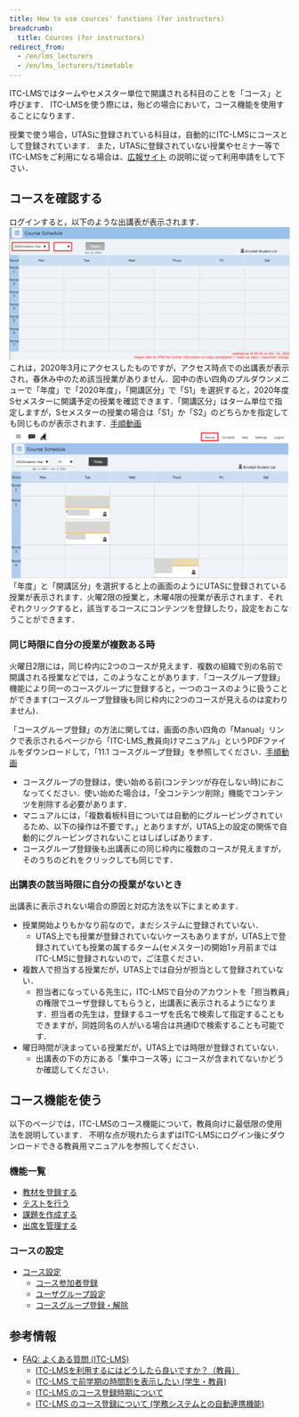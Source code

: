 ```yaml
---
title: How to use cources' functions (for instructors)
breadcrumb:
  title: Cources (for instructors)
redirect_from:
  - /en/lms_lecturers
  - /en/lms_lecturers/timetable
---
```


ITC-LMSではタームやセメスター単位で開講される科目のことを「コース」と呼びます．
ITC-LMSを使う際には，殆どの場合において，コース機能を使用することになります．

授業で使う場合，UTASに登録されている科目は，自動的にITC-LMSにコースとして登録されています．
また，UTASに登録されていない授業やセミナー等でITC-LMSをご利用になる場合は、[広報サイト](https://www.ecc.u-tokyo.ac.jp/itc-lms/) の説明に従って利用申請をして下さい．

## コースを確認する

ログインすると，以下のような出講表が表示されます．
![出講表1](./schedule1.png)
これは，2020年3月にアクセスしたものですが，アクセス時点での出講表が表示され，春休み中のため該当授業がありません．図中の赤い四角のプルダウンメニューで「年度」で「2020年度」，「開講区分」で「S1」を選択すると，2020年度Sセメスターに開講予定の授業を確認できます．「開講区分」はターム単位で指定しますが，Sセメスターの授業の場合は「S1」か「S2」のどちらかを指定しても同じものが表示されます．[手順動画](https://youtu.be/V-FN5muQw_Q)
![出講表2](./schedule2.png)
「年度」と「開講区分」を選択すると上の画面のようにUTASに登録されている授業が表示されます．火曜2限の授業と，木曜4限の授業が表示されます．それぞれクリックすると，該当するコースにコンテンツを登録したり，設定をおこなうことができます．

### 同じ時限に自分の授業が複数ある時
火曜日2限には，同じ枠内に2つのコースが見えます．複数の組織で別の名前で開講される授業などでは，このようなことがあります．「コースグループ登録」機能により同一のコースグループに登録すると，一つのコースのように扱うことができます(コースグループ登録後も同じ枠内に2つのコースが見えるのは変わりません)．

「コースグループ登録」の方法に関しては，画面の赤い四角の「Manual」リンクで表示されるページから「ITC-LMS_教員向けマニュアル」というPDFファイルをダウンロードして，「11.1 コースグループ登録」を参照してください．[手順動画](https://youtu.be/HJyOrTdT0l4)
*  コースグループの登録は，使い始める前(コンテンツが存在しない時)におこなってください．使い始めた場合は，「全コンテンツ削除」機能でコンテンツを削除する必要があります．
* マニュアルには，「複数看板科目については自動的にグルーピングされているため、以下の操作は不要です。」とありますが，UTAS上の設定の関係で自動的にグルーピングされないことはしばしばあります．
* コースグループ登録後も出講表にの同じ枠内に複数のコースが見えますが，そのうちのどれをクリックしても同じです．

### 出講表の該当時限に自分の授業がないとき
出講表に表示されない場合の原因と対応方法を以下にまとめます．

* 授業開始よりもかなり前なので，まだシステムに登録されていない．
  * UTAS上でも授業が登録されていないケースもありますが，UTAS上で登録されていても授業の属するターム(セメスター)の開始1ヶ月前まではITC-LMSに登録されないので，ご注意ください．
* 複数人で担当する授業だが，UTAS上では自分が担当として登録されていない．
  * 担当者になっている先生に，ITC-LMSで自分のアカウントを「担当教員」の権限でユーザ登録してもらうと，出講表に表示されるようになります．担当者の先生は，登録するユーザを氏名で検索して指定することもできますが，同姓同名の人がいる場合は共通IDで検索することも可能です．
* 曜日時間が決まっている授業だが，UTAS上では時限が登録されていない．
  * 出講表の下の方にある「集中コース等」にコースが含まれてないかどうか確認してください．

## コース機能を使う

以下のページでは，ITC-LMSのコース機能について，教員向けに最低限の使用法を説明しています．
不明な点が現れたらまずはITC-LMSにログイン後にダウンロードできる教員用マニュアルを参照してください．

### 機能一覧

- [教材を登録する](/itc_lms/lecturers/materials/)
- [テストを行う](/itc_lms/lecturers/quizzes/)
- [課題を作成する](/itc_lms/lecturers/assignments/)
- [出席を管理する](/itc_lms/lecturers/attendances/)
<!-- - [アンケート](/itc_lms/lecturers/surveys/) -->
<!-- - [掲示板](/itc_lms/lecturers/forums/) -->
<!-- - [メッセージ](/itc_lms/lecturers/messages/) -->

### コースの設定

- [コース設定](/itc_lms/lecturers/settings/)
  - [コース参加者登録](/itc_lms/lecturers/settings/course_participants/)
  - [ユーザグループ設定](/itc_lms/lecturers/settings/user_groups/)
  - [コースグループ登録・解除](/itc_lms/lecturers/settings/course_group/)

## 参考情報
* <a href="https://www.ecc.u-tokyo.ac.jp/itc-lms/faq.html">FAQ: よくある質問 (ITC-LMS)</a>
  * <a href="https://www.ecc.u-tokyo.ac.jp/announcement/2014/03/12_1822.html">ITC-LMSを利用するにはどうしたら良いですか？（教員）</a>
  * <a href="https://www.ecc.u-tokyo.ac.jp/announcement/2014/09/03_1946.html">ITC-LMS で前学期の時間割を表示したい (学生・教員)</a>
  * <a href="https://www.ecc.u-tokyo.ac.jp/announcement/2014/08/22_1942.html">ITC-LMS のコース登録時期について</a>
  * <a href="https://www.ecc.u-tokyo.ac.jp/announcement/2015/03/30_2026.html">ITC-LMS のコース登録について (学務システムとの自動連携機能)</a>
